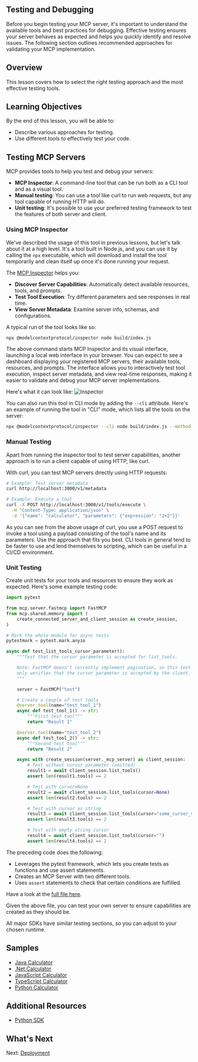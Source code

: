 ## Testing and Debugging

Before you begin testing your MCP server, it's important to understand the available tools and best practices for debugging. Effective testing ensures your server behaves as expected and helps you quickly identify and resolve issues. The following section outlines recommended approaches for validating your MCP implementation.

## Overview

This lesson covers how to select the right testing approach and the most effective testing tools.

## Learning Objectives

By the end of this lesson, you will be able to:

- Describe various approaches for testing.
- Use different tools to effectively test your code.

## Testing MCP Servers

MCP provides tools to help you test and debug your servers:

- **MCP Inspector**: A command-line tool that can be run both as a CLI tool and as a visual tool.
- **Manual testing**: You can use a tool like curl to run web requests, but any tool capable of running HTTP will do.
- **Unit testing**: It's possible to use your preferred testing framework to test the features of both server and client.

### Using MCP Inspector

We've described the usage of this tool in previous lessons, but let's talk about it at a high level. It's a tool built in Node.js, and you can use it by calling the `npx` executable, which will download and install the tool temporarily and clean itself up once it's done running your request.

The [MCP Inspector](https://github.com/modelcontextprotocol/inspector) helps you:

- **Discover Server Capabilities**: Automatically detect available resources, tools, and prompts.
- **Test Tool Execution**: Try different parameters and see responses in real time.
- **View Server Metadata**: Examine server info, schemas, and configurations.

A typical run of the tool looks like so:

```bash
npx @modelcontextprotocol/inspector node build/index.js
```

The above command starts MCP Inspector and its visual interface, launching a local web interface in your browser. You can expect to see a dashboard displaying your registered MCP servers, their available tools, resources, and prompts. The interface allows you to interactively test tool execution, inspect server metadata, and view real-time responses, making it easier to validate and debug your MCP server implementations.

Here's what it can look like: ![Inspector](/03-GettingStarted/01-first-server/assets/connect.png)

You can also run this tool in CLI mode by adding the `--cli` attribute. Here's an example of running the tool in "CLI" mode, which lists all the tools on the server:

```sh
npx @modelcontextprotocol/inspector --cli node build/index.js --method tools/list
```

### Manual Testing

Apart from running the inspector tool to test server capabilities, another approach is to run a client capable of using HTTP, like curl.

With curl, you can test MCP servers directly using HTTP requests:

```bash
# Example: Test server metadata
curl http://localhost:3000/v1/metadata

# Example: Execute a tool
curl -X POST http://localhost:3000/v1/tools/execute \
  -H "Content-Type: application/json" \
  -d '{"name": "calculator", "parameters": {"expression": "2+2"}}'
```

As you can see from the above usage of curl, you use a POST request to invoke a tool using a payload consisting of the tool's name and its parameters. Use the approach that fits you best. CLI tools in general tend to be faster to use and lend themselves to scripting, which can be useful in a CI/CD environment.

### Unit Testing

Create unit tests for your tools and resources to ensure they work as expected. Here's some example testing code:

```python
import pytest

from mcp.server.fastmcp import FastMCP
from mcp.shared.memory import (
    create_connected_server_and_client_session as create_session,
)

# Mark the whole module for async tests
pytestmark = pytest.mark.anyio

async def test_list_tools_cursor_parameter():
    """Test that the cursor parameter is accepted for list_tools.

    Note: FastMCP doesn't currently implement pagination, so this test
    only verifies that the cursor parameter is accepted by the client.
    """

    server = FastMCP("test")

    # Create a couple of test tools
    @server.tool(name="test_tool_1")
    async def test_tool_1() -> str:
        """First test tool"""
        return "Result 1"

    @server.tool(name="test_tool_2")
    async def test_tool_2() -> str:
        """Second test tool"""
        return "Result 2"

    async with create_session(server._mcp_server) as client_session:
        # Test without cursor parameter (omitted)
        result1 = await client_session.list_tools()
        assert len(result1.tools) == 2

        # Test with cursor=None
        result2 = await client_session.list_tools(cursor=None)
        assert len(result2.tools) == 2

        # Test with cursor as string
        result3 = await client_session.list_tools(cursor="some_cursor_value")
        assert len(result3.tools) == 2

        # Test with empty string cursor
        result4 = await client_session.list_tools(cursor="")
        assert len(result4.tools) == 2
```

The preceding code does the following:

- Leverages the pytest framework, which lets you create tests as functions and use assert statements.
- Creates an MCP Server with two different tools.
- Uses `assert` statements to check that certain conditions are fulfilled.

Have a look at the [full file here](https://github.com/modelcontextprotocol/python-sdk/blob/main/tests/client/test_list_methods_cursor.py).

Given the above file, you can test your own server to ensure capabilities are created as they should be.

All major SDKs have similar testing sections, so you can adjust to your chosen runtime.

## Samples 

- [Java Calculator](../samples/java/calculator/README.md)
- [.Net Calculator](../samples/csharp/)
- [JavaScript Calculator](../samples/javascript/README.md)
- [TypeScript Calculator](../samples/typescript/README.md)
- [Python Calculator](../samples/python/) 

## Additional Resources

- [Python SDK](https://github.com/modelcontextprotocol/python-sdk)

## What's Next

Next: [Deployment](/03-GettingStarted/08-deployment/README.md)
